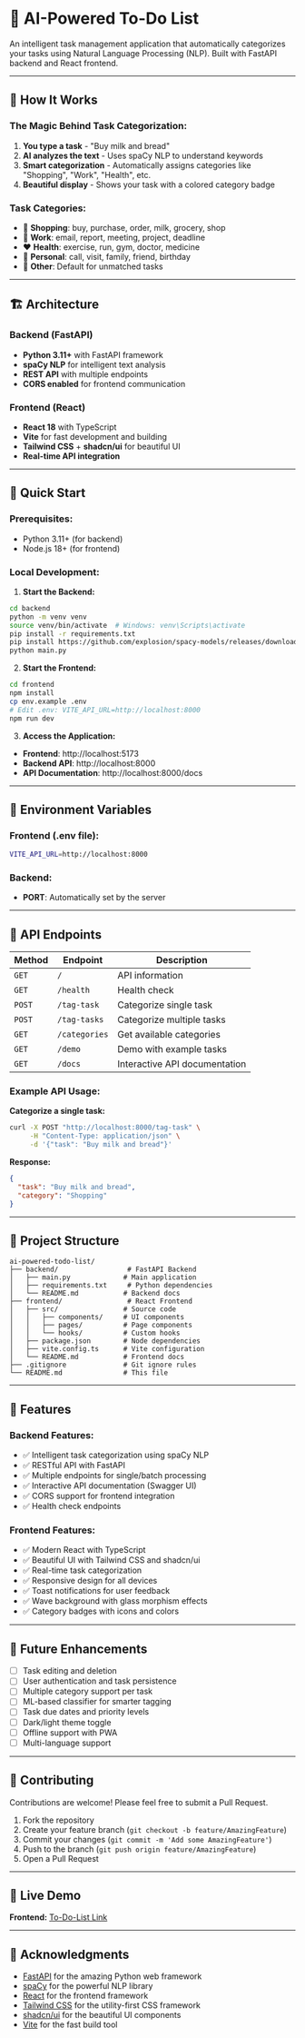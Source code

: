 # 🤖 AI-Powered To-Do List

An intelligent task management application that automatically categorizes your tasks using Natural Language Processing (NLP). Built with FastAPI backend and React frontend.

---

## 🎯 How It Works

### **The Magic Behind Task Categorization:**

1. **You type a task** - "Buy milk and bread"
2. **AI analyzes the text** - Uses spaCy NLP to understand keywords
3. **Smart categorization** - Automatically assigns categories like "Shopping", "Work", "Health", etc.
4. **Beautiful display** - Shows your task with a colored category badge

### **Task Categories:**
- 🛒 **Shopping**: buy, purchase, order, milk, grocery, shop
- 💼 **Work**: email, report, meeting, project, deadline  
- ❤️ **Health**: exercise, run, gym, doctor, medicine
- 👤 **Personal**: call, visit, family, friend, birthday
- 📝 **Other**: Default for unmatched tasks

---

## 🏗️ Architecture

### **Backend (FastAPI)**
- **Python 3.11+** with FastAPI framework
- **spaCy NLP** for intelligent text analysis
- **REST API** with multiple endpoints
- **CORS enabled** for frontend communication

### **Frontend (React)**
- **React 18** with TypeScript
- **Vite** for fast development and building
- **Tailwind CSS** + **shadcn/ui** for beautiful UI
- **Real-time API integration**

---

## 🚀 Quick Start

### **Prerequisites:**
- Python 3.11+ (for backend)
- Node.js 18+ (for frontend)

### **Local Development:**

1. **Start the Backend:**
```bash
cd backend
python -m venv venv
source venv/bin/activate  # Windows: venv\Scripts\activate
pip install -r requirements.txt
pip install https://github.com/explosion/spacy-models/releases/download/en_core_web_sm-3.7.1/en_core_web_sm-3.7.1-py3-none-any.whl
python main.py
```

2. **Start the Frontend:**
```bash
cd frontend
npm install
cp env.example .env
# Edit .env: VITE_API_URL=http://localhost:8000
npm run dev
```

3. **Access the Application:**
- **Frontend**: http://localhost:5173
- **Backend API**: http://localhost:8000
- **API Documentation**: http://localhost:8000/docs

---

## 🔧 Environment Variables

### **Frontend (.env file):**
```bash
VITE_API_URL=http://localhost:8000
```

### **Backend:**
- **PORT**: Automatically set by the server

---

## 📡 API Endpoints

| Method | Endpoint | Description |
|--------|----------|-------------|
| `GET` | `/` | API information |
| `GET` | `/health` | Health check |
| `POST` | `/tag-task` | Categorize single task |
| `POST` | `/tag-tasks` | Categorize multiple tasks |
| `GET` | `/categories` | Get available categories |
| `GET` | `/demo` | Demo with example tasks |
| `GET` | `/docs` | Interactive API documentation |

### **Example API Usage:**

**Categorize a single task:**
```bash
curl -X POST "http://localhost:8000/tag-task" \
     -H "Content-Type: application/json" \
     -d '{"task": "Buy milk and bread"}'
```

**Response:**
```json
{
  "task": "Buy milk and bread",
  "category": "Shopping"
}
```

---

## 📁 Project Structure

```
ai-powered-todo-list/
├── backend/                 # FastAPI Backend
│   ├── main.py             # Main application
│   ├── requirements.txt     # Python dependencies
│   └── README.md           # Backend docs
├── frontend/                # React Frontend
│   ├── src/                # Source code
│   │   ├── components/     # UI components
│   │   ├── pages/          # Page components
│   │   └── hooks/          # Custom hooks
│   ├── package.json        # Node dependencies
│   ├── vite.config.ts      # Vite configuration
│   └── README.md           # Frontend docs
├── .gitignore              # Git ignore rules
└── README.md               # This file
```

---

## 🎨 Features

### **Backend Features:**
- ✅ Intelligent task categorization using spaCy NLP
- ✅ RESTful API with FastAPI
- ✅ Multiple endpoints for single/batch processing
- ✅ Interactive API documentation (Swagger UI)
- ✅ CORS support for frontend integration
- ✅ Health check endpoints

### **Frontend Features:**
- ✅ Modern React with TypeScript
- ✅ Beautiful UI with Tailwind CSS and shadcn/ui
- ✅ Real-time task categorization
- ✅ Responsive design for all devices
- ✅ Toast notifications for user feedback
- ✅ Wave background with glass morphism effects
- ✅ Category badges with icons and colors

---

## 🔮 Future Enhancements

- [ ] Task editing and deletion
- [ ] User authentication and task persistence
- [ ] Multiple category support per task
- [ ] ML-based classifier for smarter tagging
- [ ] Task due dates and priority levels
- [ ] Dark/light theme toggle
- [ ] Offline support with PWA
- [ ] Multi-language support

---

## 🤝 Contributing

Contributions are welcome! Please feel free to submit a Pull Request.

1. Fork the repository
2. Create your feature branch (`git checkout -b feature/AmazingFeature`)
3. Commit your changes (`git commit -m 'Add some AmazingFeature'`)
4. Push to the branch (`git push origin feature/AmazingFeature`)
5. Open a Pull Request

---

## 🚀 Live Demo

**Frontend:** [To-Do-List Link](https://ai-todo-frontend.onrender.com)

---

## 🙏 Acknowledgments

- [FastAPI](https://fastapi.tiangolo.com/) for the amazing Python web framework
- [spaCy](https://spacy.io/) for the powerful NLP library
- [React](https://reactjs.org/) for the frontend framework
- [Tailwind CSS](https://tailwindcss.com/) for the utility-first CSS framework
- [shadcn/ui](https://ui.shadcn.com/) for the beautiful UI components
- [Vite](https://vitejs.dev/) for the fast build tool
